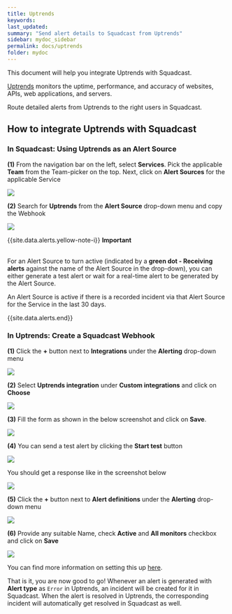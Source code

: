 ```yaml
---
title: Uptrends
keywords: 
last_updated: 
summary: "Send alert details to Squadcast from Uptrends"
sidebar: mydoc_sidebar
permalink: docs/uptrends
folder: mydoc
---
```


This document will help you integrate Uptrends with Squadcast.

[Uptrends](https://www.uptrends.com/) monitors the uptime, performance, and accuracy of websites, APIs, web applications, and servers.

Route detailed alerts from Uptrends to the right users in Squadcast.

## How to integrate Uptrends with Squadcast

### In Squadcast: Using Uptrends as an Alert Source

**(1)** From the navigation bar on the left, select **Services**. Pick the applicable **Team** from the Team-picker on the top. Next, click on **Alert Sources** for the applicable Service

![](../.gitbook/assets/alert\_source\_1.png)

**(2)** Search for **Uptrends** from the **Alert Source** drop-down menu and copy the Webhook

![](../.gitbook/assets/uptrends\_1.png)

{{site.data.alerts.yellow-note-i}}
<b>Important</b><br/><br/>
<p>For an Alert Source to turn active (indicated by a <b>green dot - Receiving alerts</b> against the name of the Alert Source in the drop-down), you can either generate a test alert or wait for a real-time alert to be generated by the Alert Source.</p>
<p>An Alert Source is active if there is a recorded incident via that Alert Source for the Service in the last 30 days.</p>
{{site.data.alerts.end}}

### In Uptrends: Create a Squadcast Webhook

**(1)** Click the **+** button next to **Integrations** under the **Alerting** drop-down menu

![](../.gitbook/assets/uptrends\_2.png)

**(2)** Select **Uptrends integration** under **Custom integrations** and click on **Choose**

![](../.gitbook/assets/uptrends\_3.png)

**(3)** Fill the form as shown in the below screenshot and click on **Save**. 

![](../.gitbook/assets/uptrends\_4.png)

**(4)** You can send a test alert by clicking the **Start test** button

![](../.gitbook/assets/uptrends\_7.png)

You should get a response like in the screenshot below

![](../.gitbook/assets/uptrends\_8.png)

**(5)** Click the **+** button next to **Alert definitions** under the **Alerting** drop-down menu

![](../.gitbook/assets/uptrends\_5.png)

**(6)** Provide any suitable Name, check **Active** and **All monitors** checkbox and click on **Save**

![](../.gitbook/assets/uptrends\_6.png)

You can find more information on setting this up [here](https://www.uptrends.com/support/kb/integrations/custom-integrations).

That is it, you are now good to go! Whenever an alert is generated with **Alert type** as `Error` in Uptrends, an incident will be created for it in Squadcast. When the alert is resolved in Uptrends, the corresponding incident will automatically get resolved in Squadcast as well.